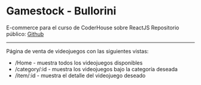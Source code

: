 # Gamestock - Bullorini
E-commerce para el curso de CoderHouse sobre ReactJS
Repositorio público: [Github](https://github.com/Alex-Bulo/gamestock-bullorini)
***

Página de venta de videojuegos con las siguientes vistas: 

 - /Home - muestra todos los videojuegos disponibles  
 - /category/:id - muestra los videojuegos bajo la categoría deseada  
 - /item/:id - muestra el detalle del videojuego deseado
